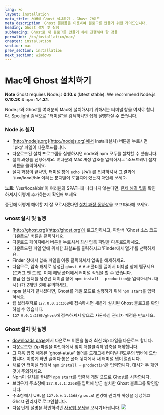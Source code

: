 ```yaml
---
lang: ko
layout: installation
meta_title: 서버에 Ghost 설치하기 - Ghost 가이드
meta_description: Ghost 플랫폼을 이용하여 블로그를 만들기 위한 가이드입니다.
heading: Ghost 설치 및 실행
subheading: Ghost로 새 블로그를 만들기 위해 진행해야 할 것들
permalink: /ko/installation/mac/
chapter: installation
section: mac
prev_section: installation
next_section: windows
---
```


# Mac에 Ghost 설치하기 <a id="install-mac"></a>

<p class="note"><strong>Note</strong> Ghost requires Node.js <strong>0.10.x</strong> (latest stable). We recommend Node.js <strong>0.10.30</strong> & npm <strong>1.4.21</strong>.</p>

Node.js와 Ghost를 여러분의 Mac에 설치하시기 위해서는 터미널 창을 여셔야 합니다. Spotlight 검색으로 "터미널"을 검색하시면 쉽게 실행하실 수 있습니다.

### Node.js 설치

*   [http://nodejs.org](http://nodejs.org)에서 Install(설치) 버튼을 누르시면 '.pkg' 파일이 다운로드됩니다.
*   다운로드된 설치 프로그램을 실행하시면 node와 npm 모두를 설치할 수 있습니다.
*   설치 과정을 진행하세요. 여러분의 Mac 계정 암호를 입력하시고 '소프트웨어 설치' 버튼을 클릭하세요.
*   설치 과정이 끝나면, 터미널 창에 `echo $PATH`를 입력하셔서 그 결과에 '/usr/local/bin'이라는 문자열이 포함되어 있는지 확인해 보세요.

<p class="note"><strong>노트:</strong> '/usr/local/bin'이 여러분의 $PATH에 나타나지 않는다면, <a href="{% if page.lang %}/{{ page.lang }}{% endif %}/installation/troubleshooting#export-path">문제 해결 팁</a>을 확인하셔서 어떻게 추가하는지 확인해 보세요</p>

중간에 어떻게 해야할 지 잘 모르시겠다면 [설치 과정 동영상](https://s3-eu-west-1.amazonaws.com/ghost-website-cdn/install-node-mac.gif "Mac에 Node.js 설치")을 보고 따라해 보세요.

### Ghost 설치 및 실행

*   [http://ghost.org](http://ghost.org)에 로그인하시고, 파란색 'Ghost 소스 코드 다운로드' 버튼을 클릭하세요.
*   다운로드 페이지에서 버튼을 누르셔서 최신 압축 파일을 다운로드하세요.
*   다운로드된 파일 옆에 위치한 화살표를 클릭하시고 'Finder에서 열기'를 선택하세요.
*   Finder 창에서 압축 파일을 이중 클릭하셔서 압축을 해제하세요.
*   다음으로, 압축 해제로 생성된 `ghost-#.#.#` 폴더를 끌어서 터미널 창에 떨구세요(드래그 앤 드롭). 이제 해당 폴더에서 터미널 작업을 할 수 있습니다.
*   방금 전 폴더를 떨궜던 터미널 창에 `npm install --production`을 입력하세요. <span class="note">대시(-)가 2개인 것에 유의하세요.</span>
*   npm 설치가 끝나셨다면, Ghost를 개발 모드로 실행하기 위해 `npm start`를 입력하세요.
*   웹 브라우저로 <code class="path">127.0.0.1:2368</code>에 접속하시면 새롭게 설치된 Ghost 블로그를 확인하실 수 있습니다.
*   <code class="path">127.0.0.1:2368/ghost</code>에 접속하셔서 앞으로 사용하실 관리자 계정을 만드세요.

### Ghost 설치 및 실행
*   [downloads page](https://ghost.org/download/)에서 다운로드 버튼을 눌러 최신 zip 파일을 다운로드 합니다.
*   다운로드한 Zip 파일을 파인더에서 찾아 더블클릭해 압축을 해제합니다.
*   그 다음 압축 해제된 'ghost-#.#.#' 폴더를 드래그해 터미널 윈도우의 탭바에 드랍합니다. 이렇게 하면 끌어다 놓은 폴더 위치에서 새 터미널 탭이 열립니다.
*   새로 연 터미널 탭에서 `npm install --production`을 입력합니다. <span class="note">대시가 두 개인 것에 주의하세요.</span>
*   Npm이 설치를 끝내면 `npm start`를 입력해 개발 모드로 Ghost를 시작합니다.
*   브라우저 주소창에 <code class="path">127.0.0.1:2368</code>를 입력해 방금 설치한 Ghost 블로그를 확인합니다.
*   주소창에서 URL을 <code class="path">127.0.0.1:2368/ghost</code>로 변경해 관리자 계정을 생성하고 Ghost 관리자로 로그인합니다.
*   다음 단계 설명을 확인하려면 [사용법 문서](/usage)을 보시기 바랍니다.
![](https://s3-eu-west-1.amazonaws.com/ghost-website-cdn/install-ghost-mac.gif)
